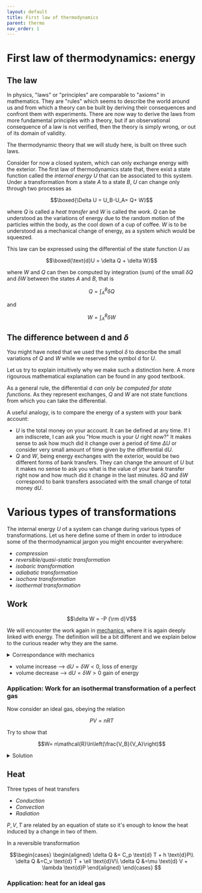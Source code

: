 ```yaml
---
layout: default
title: First law of thermodynamics
parent: thermo
nav_order: 1
---
```


# First law of thermodynamics: energy

## The law

In physics, "laws" or "principles" are comparable to "axioms" in mathematics. They are "rules" which seems to describe the world around us and from which a theory can be built by deriving their consequences and confront them with experiments. There are now way to derive the laws from more fundamental principles with a theory, but if an observational consequence of a law is not verified, then the theory is simply wrong, or out of its domain of validity. 

The thermodynamic theory that we will study here, is built on three such laws. 

Consider for now a closed system, which can only exchange energy with the exterior.
The first law of thermodynamics state that, there exist a state function called the *internal energy* $U$ that can be associated to this system. Under a transformation from a state $A$ to a state $B$, $U$ can change only through two processes as

$$\boxed{\Delta U = U_B-U_A= Q+ W}$$

where $Q$ is called a *heat transfer* and $W$ is called the *work*. $Q$ can be understood as the variations of energy due to the random motion of the particles within the body, as the cool down of a cup of coffee. $W$ is to be understood as a mechanical change of energy, as a system which would be squeezed.

This law can be expressed using the differential of the state function $U$ as

$$\boxed{\text{d}U = \delta Q + \delta W}$$

where $W$ and $Q$ can then be computed by integration (sum) of the small $\delta Q$ and $\delta W$ between the states $A$ and $B$, that is

$$ Q= \int_A^B \delta Q$$

and 

$$ W = \int_A^B \delta W$$

## The difference between $\text{d}$ and $\delta$

You might have noted that we used the symbol $\delta$ to describe the small variations of $Q$ and $W$ while we reserved the symbol $\text{d}$ for $U$. 

Let us try to explain intuitively why we make such a distinction here. A more rigourous mathematical explanation can be found in any good textbook.

As a general rule, the differential $\text{d}$ *can only be computed for state functions*. As they represent exchanges, $Q$ and $W$ are not state functions from which you can take the differential.

A useful analogy, is to compare the energy of a system with your bank account: 

- $U$ is the total money on your account. It can be defined at any time. If I am indiscrete, I can ask you "How much is your $U$ right now?" It makes sense to ask how much did it change over a period of time $\Delta U$ or consider very small amount of time given by the differential $\text{d}U$.
- $Q$ and $W$, being energy exchanges with the exterior, would be two different forms of bank transfers. They can change the amount of $U$ but it makes no sense to ask you what is the value of your bank transfer right now and how much did it change in the last minutes. $\delta Q$ and $\delta W$ correspond to bank transfers associated with the small change of total money $\text{d}U$.

# Various types of transformations

The internal energy $U$ of a system can change during various types of transformations. Let us here define some of them in order to introduce some of the thermodynamical jargon you might encounter everywhere:

- *compression*
- *reversible/quasi-static transformation*
- *isobaric transformation*
- *adiabatic transformation*
- *isochore transformation*
- *isothermal transformation*

## Work

$$\delta W = -P {\rm d}V$$


We will encounter the work again in [mechanics](../../../meca/Newton/energy), where it is again deeply linked with energy. The definition will be a bit different and we explain below to the curious reader why they are the same.

<details>
  <summary>Correspondance with mechanics</summary>

In mechanics, work is defined as

$$ \delta W = \vec{F}\cdot\text{d}\vec{\ell}$$



$$P=-\frac{F}{S}=\frac{F \text{d}x}{\text{d}x\text{d}y\text{d}z}= $$

$$ {\rm d}V= \text{d}x\text{d}y\text{d}z $$

hence 
$$ \delta W = \vec{F}\cdot\text{d}\vec{x}$$

as in mechanics.

</details>

- volume increase --> $\text{d}U =\delta W<0$, loss of energy
- volume decrease --> $\text{d}U =\delta W>0$ gain of energy

### Application: Work for an isothermal transformation of a perfect gas

Now consider an ideal gas, obeying the relation

$$ PV=nRT $$

Try to show that 

$$W= n\mathcal{R}\ln\left(\frac{V_B}{V_A}\right)$$

<details>
  <summary>Solution</summary>

$$ \begin{aligned}
W &= -\int_A^B P \text{d}V\qquad \qquad && \text{definition of work}\\
&= -\int_A^B \frac{nRT}{V} \text{d}V && \text{ideal gas law}\\
&= - nRT\int_A^B \frac{1}{V} \text{d}V && \text{isothermal transformation}\\
&= - nRT [\ln(V)]^B_A && \text{integral of $1/x$}\\
&= - nRT\left(\ln(V_B)-\ln(V_A)\right)\\
&= nRT\left(\ln(V_A)-\ln(V_B)\right)\\
&= nRT \ln\left(\frac{V_B}{V_A}\right) && \text{property of log: $\ln(a)-\ln(b)=\ln(a/b)$}
\end{aligned}
$$

</details>


## Heat

Three types of heat transfers

- *Conduction*
- *Convection*
- *Radiation*

$P,V,T$ are related by an equation of state so it's enough to know the heat induced by a change in two of them.

In a reversible transformation

$$\begin{cases}
\begin{aligned}
\delta Q &= C_p \text{d} T + h \text{d}P\\
\delta Q &=C_v \text{d} T + \ell \text{d}V\\
\delta Q &=\mu \text{d} V + \lambda \text{d}P
\end{aligned}
\end{cases}
$$

### Application: heat for an ideal gas

